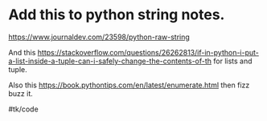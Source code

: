 # Add this to python string notes. 

https://www.journaldev.com/23598/python-raw-string

And this https://stackoverflow.com/questions/26262813/if-in-python-i-put-a-list-inside-a-tuple-can-i-safely-change-the-contents-of-th for lists and tuple. 

Also this https://book.pythontips.com/en/latest/enumerate.html then fizz buzz it. 

#tk/code



